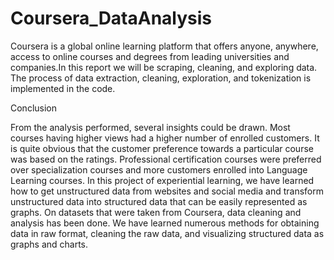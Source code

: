 # Coursera_DataAnalysis
Coursera is a global online learning platform that offers anyone, anywhere, access to online courses and degrees from leading universities and companies.In this report we will be scraping, cleaning, and exploring data. The process of data extraction, cleaning, exploration, and tokenization is implemented in the code.

Conclusion

From the analysis performed, several insights could be drawn. Most courses having higher views had a higher number of enrolled customers. It is quite obvious that the customer preference towards a particular course was based on the ratings. Professional certification courses were preferred over specialization courses and more customers enrolled into Language Learning courses.
In this project of experiential learning, we have learned how to get unstructured data from websites and social media and transform unstructured data into structured data that can be easily represented as graphs. On datasets that were taken from Coursera, data cleaning and analysis has been done. We have learned numerous methods for obtaining data in raw format, cleaning the raw data, and visualizing structured data as graphs and charts.

